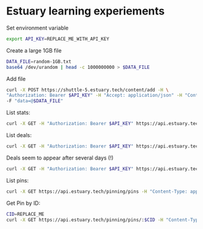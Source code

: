 # Estuary learning experiements

Set environment variable
```sh
export API_KEY=REPLACE_ME_WITH_API_KEY
```

Create a large 1GB file
```sh
DATA_FILE=random-1GB.txt
base64 /dev/urandom | head -c 1000000000 > $DATA_FILE
```

Add file
```sh
curl -X POST https://shuttle-5.estuary.tech/content/add -H \
"Authorization: Bearer $API_KEY" -H "Accept: application/json" -H "Content-Type: multipart/form-data" \
-F "data=@$DATA_FILE"
```

List stats:
```sh
curl -X GET -H "Authorization: Bearer $API_KEY" https://api.estuary.tech/content/stats | jq .
```

List deals:
```sh
curl -X GET -H "Authorization: Bearer $API_KEY" https://api.estuary.tech/content/deals | jq .
```

Deals seem to appear after several days (!)
```sh
curl -X GET -H "Authorization: Bearer $API_KEY" https://api.estuary.tech/content/status/12 | jq .
```


List pins:
```sh
curl -X GET https://api.estuary.tech/pinning/pins -H "Content-Type: application/json" -H "Authorization: Bearer $API_KEY" | jq .
```

Get Pin by ID:
```sh
CID=REPLACE_ME
curl -X GET https://api.estuary.tech/pinning/pins/:$CID -H "Content-Type: application/json" -H "Authorization: Bearer $API_KEY"
```


